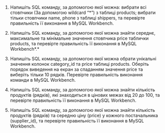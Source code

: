 1. Напишіть SQL команду, за допомогою якої можна:
    вибрати всі стовпчики (За допомогою wildcard “*”) з таблиці products;
    вибрати тільки стовпчики name, phone з таблиці shippers,
та перевірте правильність її виконання в MySQL Workbench.

2. Напишіть SQL команду, за допомогою якої можна знайти середнє, максимальне та мінімальне значення стовпчика price таблички products, та перевірте правильність її виконання в MySQL Workbench*.*

3. Напишіть SQL команду, за допомогою якої можна обрати унікальні значення колонок category_id та price таблиці products.
Оберіть порядок виведення на екран за спаданням значення price та виберіть тільки 10 рядків. Перевірте правильність виконання команди в MySQL Workbench.

4. Напишіть SQL команду, за допомогою якої можна знайти кількість продуктів (рядків), які знаходиться в цінових межах від 20 до 100, та перевірте правильність її виконання в MySQL Workbench.

5. Напишіть SQL команду, за допомогою якої можна знайти кількість продуктів (рядків) та середню ціну (price) у кожного постачальника (supplier_id), та перевірте правильність її виконання в MySQL Workbench.
